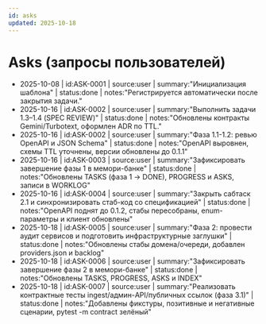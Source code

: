 ```yaml
---
id: asks
updated: 2025-10-18
---
```


# Asks (запросы пользователей)

- 2025-10-08 | id:ASK-0001 | source:user | summary:"Инициализация шаблона" | status:done | notes:"Регистрируется автоматически после закрытия задачи."
- 2025-10-16 | id:ASK-0002 | source:user | summary:"Выполнить задачи 1.3–1.4 (SPEC REVIEW)" | status:done | notes:"Обновлены контракты Gemini/Turbotext, оформлен ADR по TTL."
- 2025-10-16 | id:ASK-0002 | source:user | summary:"Фаза 1.1-1.2: ревью OpenAPI и JSON Schema" | status:done | notes:"OpenAPI выровнен, схемы TTL уточнены, версии обновлены до 0.1.1"
- 2025-10-16 | id:ASK-0003 | source:user | summary:"Зафиксировать завершение фазы 1 в мемори-банке" | status:done | notes:"Обновлены TASKS (фаза 1 → DONE), PROGRESS и ASKS, записи в WORKLOG"
- 2025-10-16 | id:ASK-0004 | source:user | summary:"Закрыть сабтаск 2.1 и синхронизировать стаб-код со спецификацией" | status:done | notes:"OpenAPI поднят до 0.1.2, стабы пересобраны, enum-параметры и клиент обновлены"
- 2025-10-18 | id:ASK-0005 | source:user | summary:"Фаза 2: провести аудит сервисов и подготовить инфраструктурные заглушки" | status:done | notes:"Обновлены стабы домена/очереди, добавлен providers.json и backlog"
- 2025-10-18 | id:ASK-0006 | source:user | summary:"Зафиксировать завершение фазы 2 в мемори-банке" | status:done | notes:"Обновлены TASKS, PROGRESS, ASKS и INDEX"
- 2025-10-18 | id:ASK-0007 | source:user | summary:"Реализовать контрактные тесты ingest/админ-API/публичных ссылок (фаза 3.1)" | status:done | notes:"Добавлены фикстуры, позитивные и негативные сценарии, pytest -m contract зелёный"
